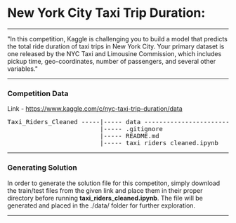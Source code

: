 # New York City Taxi Trip Duration: 

---

"In this competition, Kaggle is challenging you to build a model that predicts the total ride duration of taxi trips in New York City. Your primary dataset is one released by the NYC Taxi and Limousine Commission, which includes pickup time, geo-coordinates, number of passengers, and several other variables."

---

### Competition Data

Link - https://www.kaggle.com/c/nyc-taxi-trip-duration/data

<pre>
Taxi_Riders_Cleaned -----|----- data -------------------------|----- train.csv
                         |----- .gitignore                    |----- test.csv
                         |----- README.md
                         |----- taxi_riders_cleaned.ipynb
</pre>

---

### Generating Solution

In order to generate the solution file for this competiton, simply download the train/test files from the given link and place them in their proper directory before running **taxi_riders_cleaned.ipynb**. The file will be generated and placed in the ./data/ folder for further exploration.

---
